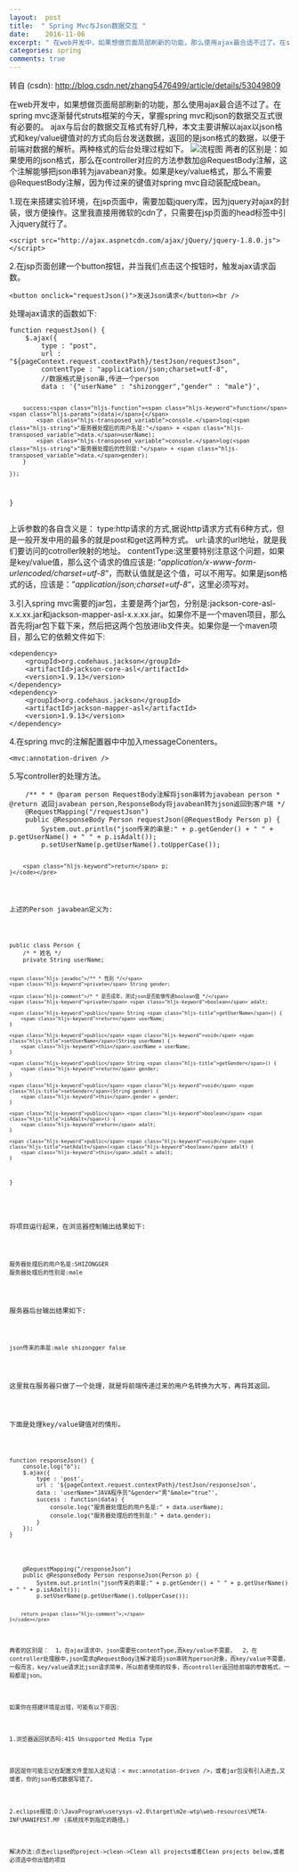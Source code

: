 ```yaml
---
layout:  post
title:  " Spring Mvc与Json数据交互 "
date:    2016-11-06
excerpt: " 在web开发中，如果想做页面局部刷新的功能，那么使用ajax最合适不过了。在springmvc逐渐替代struts框架的今天，掌握springmvc和json的数据交互式很有必要的。ajax与后台的数据交互格式有好几种，本文主要讲解以ajax以json格式和key/value键值对的方式向后台发送数据，返回的是json格式的数据，以便于前端对数据的解析。两种格式的后台处理过程如下。两者的区别是：如果使用的json格式，那么在controller对应的方法参数加@RequestBody注解，这个注解能够把json串转为javabean对象。如果是key/value格式，那么不需要@RequestBody注解，因为传过来的键值对springmvc自动装配成bean。1.现在来搭建实验环境，在jsp页面中，需要加载jquery库，因为jquery对ajax的封装，很方便操作。这里我直接用微软的cdn了，只需要在jsp页面的head标签中引入jquery就行了。<scriptsrc=http://ajax.aspnetcdn.com/ajax/jQuery/jquery-1.8.0.js></script>2.在jsp页面创建一个button按钮，并当我们点击这个按钮时，触发ajax请求函数。<buttononclick=requestJson()>发送Json请求</button><br/>处理ajax请求的函数如下:functionrequestJson(){$.ajax({type:post,url:${pageContext.request.contextPath}/testJson/requestJson,contentType:application/json;charset=utf-8,//数据格式是json串,传进一个persondata:'{userName:shizongger,gender:male}',success:function(data){console.log(服务器处理后的用户名是:+data.userName);console.log(服务器处理后的性别是:+data.gender);}});}上诉参数的各自含义是：type:http请求的方式,据说http请求方式有6种方式，但是一般开发中用的最多的就是post和get这两种方式。url:请求的url地址，就是我们要访问的cotroller映射的地址。contentType:这里要特别注意这个问题，如果是key/value值，那么这个请求的值应该是:“application/x-www-form-urlencoded/charset=utf-8“，而默认值就是这个值，可以不用写。如果是json格式的话，应该是：”application/json;charset=utf-8“，这里必须写对。3.引入springmvc需要的jar包，主要是两个jar包，分别是:jackson-core-asl-x.x.xx.jar和jackson-map... "
categories: spring 
comments: true
---
```

转自 (csdn): http://blog.csdn.net/zhang5476499/article/details/53049809
<div class="markdown_views">
 <p>在web开发中，如果想做页面局部刷新的功能，那么使用ajax最合适不过了。在spring mvc逐渐替代struts框架的今天，掌握spring mvc和json的数据交互式很有必要的。  ajax与后台的数据交互格式有好几种，本文主要讲解以ajax以json格式和key/value键值对的方式向后台发送数据，返回的是json格式的数据，以便于前端对数据的解析。两种格式的后台处理过程如下。  <img src="http://img.blog.csdn.net/20161105232244693" alt="流程图" title="">  两者的区别是：如果使用的json格式，那么在controller对应的方法参数加@RequestBody注解，这个注解能够把json串转为javabean对象。如果是key/value格式，那么不需要@RequestBody注解，因为传过来的键值对spring mvc自动装配成bean。</p> 
 <p>1.现在来搭建实验环境，在jsp页面中，需要加载jquery库，因为jquery对ajax的封装，很方便操作。这里我直接用微软的cdn了，只需要在jsp页面的head标签中引入jquery就行了。</p> 
 <pre class="prettyprint"><code class=" hljs xml"><span class="hljs-tag">&lt;<span class="hljs-title">script</span> <span class="hljs-attribute">src</span>=<span class="hljs-value">"http://ajax.aspnetcdn.com/ajax/jQuery/jquery-1.8.0.js"</span>&gt;</span><span class="javascript"></span><span class="hljs-tag">&lt;/<span class="hljs-title">script</span>&gt;</span></code></pre> 
 <p>2.在jsp页面创建一个button按钮，并当我们点击这个按钮时，触发ajax请求函数。</p> 
 <pre class="prettyprint"><code class=" hljs xml"><span class="hljs-tag">&lt;<span class="hljs-title">button</span> <span class="hljs-attribute">onclick</span>=<span class="hljs-value">"requestJson()"</span>&gt;</span>发送Json请求<span class="hljs-tag">&lt;/<span class="hljs-title">button</span>&gt;</span><span class="hljs-tag">&lt;<span class="hljs-title">br</span> /&gt;</span></code></pre> 
 <p>处理ajax请求的函数如下:</p> 
 <pre class="prettyprint"><code class=" hljs scilab"><span class="hljs-function"><span class="hljs-keyword">function</span> <span class="hljs-title">requestJson</span><span class="hljs-params">()</span> { </span>
    $.ajax({
        type : <span class="hljs-string">"post"</span>,
        url : <span class="hljs-string">"${pageContext.request.contextPath}/testJson/requestJson"</span>,
        contentType : <span class="hljs-string">"application/json;charset=utf-8"</span>,
        <span class="hljs-comment">//数据格式是json串,传进一个person</span>
        data : <span class="hljs-string">'{"</span>userName<span class="hljs-string">" : "</span>shizongger<span class="hljs-string">","</span>gender<span class="hljs-string">" : "</span>male<span class="hljs-string">"}'</span>,

        success:<span class="hljs-function"><span class="hljs-keyword">function</span><span class="hljs-params">(data)</span>{</span>
            <span class="hljs-transposed_variable">console.</span>log(<span class="hljs-string">"服务器处理后的用户名是:"</span> + <span class="hljs-transposed_variable">data.</span>userName);
            <span class="hljs-transposed_variable">console.</span>log(<span class="hljs-string">"服务器处理后的性别是:"</span> + <span class="hljs-transposed_variable">data.</span>gender);
        }

    });
}</code></pre> 
 <p>上诉参数的各自含义是：  type:http请求的方式,据说http请求方式有6种方式，但是一般开发中用的最多的就是post和get这两种方式。  url:请求的url地址，就是我们要访问的cotroller映射的地址。  contentType:这里要特别注意这个问题，如果是key/value值，那么这个请求的值应该是: “<em>application/x-www-form-urlencoded/charset=utf-8</em>“，而默认值就是这个值，可以不用写。如果是json格式的话，应该是：”<em>application/json;charset=utf-8</em>“，这里必须写对。</p> 
 <p>3.引入spring mvc需要的jar包，主要是两个jar包，分别是:jackson-core-asl-x.x.xx.jar和jackson-mapper-asl-x.x.xx.jar。如果你不是一个maven项目，那么首先将jar包下载下来，然后把这两个包放进lib文件夹。如果你是一个maven项目，那么它的依赖文件如下:</p> 
 <pre class="prettyprint"><code class=" hljs xml"><span class="hljs-tag">&lt;<span class="hljs-title">dependency</span>&gt;</span>
    <span class="hljs-tag">&lt;<span class="hljs-title">groupId</span>&gt;</span>org.codehaus.jackson<span class="hljs-tag">&lt;/<span class="hljs-title">groupId</span>&gt;</span>
    <span class="hljs-tag">&lt;<span class="hljs-title">artifactId</span>&gt;</span>jackson-core-asl<span class="hljs-tag">&lt;/<span class="hljs-title">artifactId</span>&gt;</span>
    <span class="hljs-tag">&lt;<span class="hljs-title">version</span>&gt;</span>1.9.13<span class="hljs-tag">&lt;/<span class="hljs-title">version</span>&gt;</span>
<span class="hljs-tag">&lt;/<span class="hljs-title">dependency</span>&gt;</span>
<span class="hljs-tag">&lt;<span class="hljs-title">dependency</span>&gt;</span>
    <span class="hljs-tag">&lt;<span class="hljs-title">groupId</span>&gt;</span>org.codehaus.jackson<span class="hljs-tag">&lt;/<span class="hljs-title">groupId</span>&gt;</span>
    <span class="hljs-tag">&lt;<span class="hljs-title">artifactId</span>&gt;</span>jackson-mapper-asl<span class="hljs-tag">&lt;/<span class="hljs-title">artifactId</span>&gt;</span>
    <span class="hljs-tag">&lt;<span class="hljs-title">version</span>&gt;</span>1.9.13<span class="hljs-tag">&lt;/<span class="hljs-title">version</span>&gt;</span>
<span class="hljs-tag">&lt;/<span class="hljs-title">dependency</span>&gt;</span></code></pre> 
 <p>4.在spring mvc的注解配置器中中加入messageConenters。</p> 
 <p><code>&lt;mvc:annotation-driven /&gt;</code></p> 
 <p>5.写controller的处理方法。</p> 
 <pre class="prettyprint"><code class=" hljs java">    <span class="hljs-javadoc">/** * *<span class="hljs-javadoctag"> @param</span> person RequestBody注解将json串转为javabean person *<span class="hljs-javadoctag"> @return</span> 返回javabean person,ResponseBody将javabean转为json返回到客户端 */</span>
    <span class="hljs-annotation">@RequestMapping</span>(<span class="hljs-string">"/requestJson"</span>)
    <span class="hljs-keyword">public</span> @ResponseBody Person <span class="hljs-title">requestJson</span>(@RequestBody Person p) {
        System.out.println(<span class="hljs-string">"json传来的串是:"</span> + p.getGender() + <span class="hljs-string">" "</span> + p.getUserName() + <span class="hljs-string">" "</span> + p.isAdalt());
        p.setUserName(p.getUserName().toUpperCase());

        <span class="hljs-keyword">return</span> p;
    }</code></pre> 
 <p>上述的Person javabean定义为:</p> 
 <pre class="prettyprint"><code class=" hljs java"><span class="hljs-keyword">public</span> <span class="hljs-class"><span class="hljs-keyword">class</span> <span class="hljs-title">Person</span> {</span>
    <span class="hljs-comment">/* * 姓名 */</span>
    <span class="hljs-keyword">private</span> String userName;

    <span class="hljs-javadoc">/** * 性别 */</span>
    <span class="hljs-keyword">private</span> String gender;

    <span class="hljs-comment">/* * 是否成年，测试json是否能够传递boolean值 */</span>
    <span class="hljs-keyword">private</span> <span class="hljs-keyword">boolean</span> adalt;

    <span class="hljs-keyword">public</span> String <span class="hljs-title">getUserName</span>() {
        <span class="hljs-keyword">return</span> userName;
    }

    <span class="hljs-keyword">public</span> <span class="hljs-keyword">void</span> <span class="hljs-title">setUserName</span>(String userName) {
        <span class="hljs-keyword">this</span>.userName = userName;
    }

    <span class="hljs-keyword">public</span> String <span class="hljs-title">getGender</span>() {
        <span class="hljs-keyword">return</span> gender;
    }

    <span class="hljs-keyword">public</span> <span class="hljs-keyword">void</span> <span class="hljs-title">setGender</span>(String gender) {
        <span class="hljs-keyword">this</span>.gender = gender;
    }

    <span class="hljs-keyword">public</span> <span class="hljs-keyword">boolean</span> <span class="hljs-title">isAdalt</span>() {
        <span class="hljs-keyword">return</span> adalt;
    }

    <span class="hljs-keyword">public</span> <span class="hljs-keyword">void</span> <span class="hljs-title">setAdalt</span>(<span class="hljs-keyword">boolean</span> adalt) {
        <span class="hljs-keyword">this</span>.adalt = adalt;
    }
}</code></pre> 
 <p>将项目运行起来，在浏览器控制输出结果如下:</p> 
 <pre class="prettyprint"><code class=" hljs ruby">服务器处理后的用户名是<span class="hljs-symbol">:SHIZONGGER</span>
服务器处理后的性别是<span class="hljs-symbol">:male</span></code></pre> 
 <p>服务器后台输出结果如下:</p> 
 <pre class="prettyprint"><code class=" hljs ruby">json传来的串是<span class="hljs-symbol">:male</span> shizongger <span class="hljs-keyword">false</span></code></pre> 
 <p>这里我在服务器只做了一个处理，就是将前端传递过来的用户名转换为大写，再将其返回。</p> 
 <p>下面是处理key/value键值对的情形。</p> 
 <pre class="prettyprint"><code class=" hljs scilab"><span class="hljs-function"><span class="hljs-keyword">function</span> <span class="hljs-title">responseJson</span><span class="hljs-params">()</span> {</span>
    <span class="hljs-transposed_variable">console.</span>log(<span class="hljs-string">"b"</span>);
    $.ajax({
        type : <span class="hljs-string">'post'</span>,
        url : <span class="hljs-string">'${pageContext.request.contextPath}/testJson/responseJson'</span>,
        data : <span class="hljs-string">'userName="</span>JAVA程序员<span class="hljs-string">"&amp;gender="</span>男<span class="hljs-string">"&amp;male="</span>true<span class="hljs-string">"'</span>,
        success : <span class="hljs-function"><span class="hljs-keyword">function</span><span class="hljs-params">(data)</span> {</span>
            <span class="hljs-transposed_variable">console.</span>log(<span class="hljs-string">"服务器处理后的用户名是:"</span> + <span class="hljs-transposed_variable">data.</span>userName);
            <span class="hljs-transposed_variable">console.</span>log(<span class="hljs-string">"服务器处理后的性别是:"</span> + <span class="hljs-transposed_variable">data.</span>gender);                   
        }
    });
}</code></pre> 
 <pre class="prettyprint"><code class=" hljs avrasm">    @RequestMapping(<span class="hljs-string">"/responseJson"</span>)
    public @ResponseBody Person responseJson(Person p) {
        System<span class="hljs-preprocessor">.out</span><span class="hljs-preprocessor">.println</span>(<span class="hljs-string">"json传来的串是:"</span> + p<span class="hljs-preprocessor">.getGender</span>() + <span class="hljs-string">" "</span> + p<span class="hljs-preprocessor">.getUserName</span>() + <span class="hljs-string">" "</span> + p<span class="hljs-preprocessor">.isAdalt</span>())<span class="hljs-comment">;</span>
        p<span class="hljs-preprocessor">.setUserName</span>(p<span class="hljs-preprocessor">.getUserName</span>()<span class="hljs-preprocessor">.toUpperCase</span>())<span class="hljs-comment">;</span>

        return p<span class="hljs-comment">;</span>
    }</code></pre> 
 <p>两者的区别是：  1，在ajax请求中，json需要些contentType,而key/value不需要。  2，在controller处理器中,json需求@RequestBody注解才能将json串转为person对象，而key/value不需要。  一般而言，key/value请求比json请求简单，所以前者使用的较多，而controller返回给前端的参数格式，一般都是json。</p> 
 <p>如果你在搭建环境是出错，可能有以下原因:</p> 
 <p>1.浏览器返回状态吗:415 Unsupported Media Type </p> 
 <p>原因是你可能忘记在配置文件里加入这句话：&lt; mvc:annotation-driven /&gt;，或者jar包没有引入进去,又或者，你的json格式数据写错了。</p> 
 <p>2.eclipse报错:D:\JavaProgram\userysys-v2.0\target\m2e-wtp\web-resources\META-INF\MANIFEST.MF (系统找不到指定的路径。) </p> 
 <p>解决办法:点击eclipse的project-&gt;clean-&gt;Clean all projects或者Clean projects below,或者必须选中你出错的项目</p>
</div>